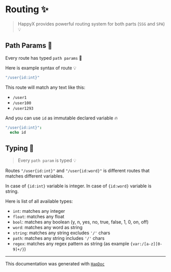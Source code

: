 # Routing ✨

> HappyX provides powerful routing system for both parts (`SSG` and `SPA`) 💡

## Path Params 🍍

Every route has typed `path params` 🙂

Here is example syntax of route 💡
```nim
"/user{id:int}"
```

This route will match any text like this:

- `/user1`
- `/user100`
- `/user1293`

And you can use `id` as immutable declared variable 🔥

```nim
"/user{id:int}":
  echo id
```


## Typing 👮

> Every `path param` is typed 💡

Routes `"/user{id:int}"` and `"/user{id:word}"` is different routes that matches different variables.

In case of `{id:int}` variable is integer.
In case of `{id:word}` variable is string.

Here is list of all available types:

- `int`: matches any integer
- `float`: matches any float
- `bool`: matches any boolean (y, n, yes, no, true, false, 1, 0, on, off)
- `word`: matches any word as string
- `string`: matches any string excludes `'/'` chars
- `path`: matches any string includes `'/'` chars
- `regex`: matches any regex pattern as string (as example `{var:/[a-z][0-9]+/}`)

---

This documentation was generated with [`HapDoc`](https://github.com/HapticX/hapdoc)
